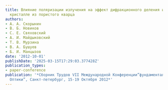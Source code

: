 ```yaml
---
title: Влияние поляризации излучения на эффект дифракционного деления импульса в фотонном
  кристалле из пористого кварца
authors:
- А. А. Скорынин
- В. Б. Новиков
- С. Е. Свяховский
- А. И. Майдыковский
- Т. В. Мурзина
- В. А. Бушуев
- Б. И. Манцызов
date: '2012-10-01'
publishDate: '2025-03-15T17:29:03.377428Z'
publication_types:
- paper-conference
publication: '*Сборник Трудов VII Международной Конференции”фундаментальные Проблемы
  Оптики”, Санкт-петербург, 15-19 Октября 2012*'
---
```

